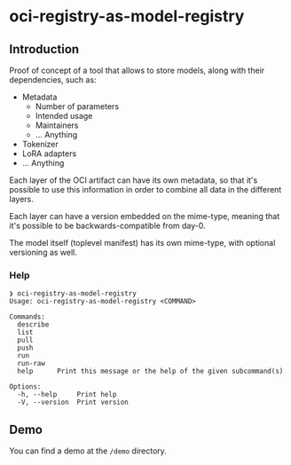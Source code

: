 # oci-registry-as-model-registry

## Introduction

Proof of concept of a tool that allows to store models, along with
their dependencies, such as:

- Metadata
  - Number of parameters
  - Intended usage
  - Maintainers
  - ... Anything
- Tokenizer
- LoRA adapters
- ... Anything

Each layer of the OCI artifact can have its own metadata, so that it's
possible to use this information in order to combine all data in the
different layers.

Each layer can have a version embedded on the mime-type, meaning that
it's possible to be backwards-compatible from day-0.

The model itself (toplevel manifest) has its own mime-type, with
optional versioning as well.

### Help

```
❯ oci-registry-as-model-registry
Usage: oci-registry-as-model-registry <COMMAND>

Commands:
  describe
  list
  pull
  push
  run
  run-raw
  help      Print this message or the help of the given subcommand(s)

Options:
  -h, --help     Print help
  -V, --version  Print version
```

## Demo

You can find a demo at the `/demo` directory.
